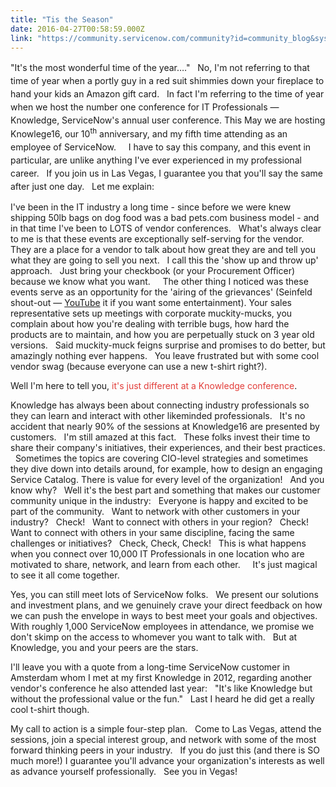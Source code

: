 ```yaml
---
title: "Tis the Season"
date: 2016-04-27T00:58:59.000Z
link: "https://community.servicenow.com/community?id=community_blog&sys_id=32aca625dbd0dbc01dcaf3231f961936"
---
```

<p><span style="line-height: 1.5;">"It's the most wonderful time of the year…."   No, I'm not referring to that time of year when a portly guy in a red suit shimmies down your fireplace to hand your kids an Amazon gift card.   In fact I'm referring to the time of year when we host the number one conference for IT Professionals — Knowledge, ServiceNow's annual user conference. This May we are hosting Knowlege16, our 10</span><sup>th</sup><span style="line-height: 1.5;"> anniversary, and my fifth time attending as an employee of ServiceNow.     I have to say this company, and this event in particular, are unlike anything I've ever experienced in my professional career.   If you join us in Las Vegas, I guarantee you that you'll say the same after just one day.   Let me explain:</span></p><p></p><p>I've been in the IT industry a long time - since before we were knew shipping 50lb bags on dog food was a bad pets.com business model - and in that time I've been to LOTS of vendor conferences.   What's always clear to me is that these events are exceptionally self-serving for the vendor.   They are a place for a vendor to talk about how great they are and tell you what they are going to sell you next.   I call this the 'show up and throw up' approach.   Just bring your checkbook (or your Procurement Officer) because we know what you want.     The other thing I noticed was these events serve as an opportunity for the 'airing of the grievances' (Seinfeld shout-out — <a title="ww.youtube.com/watch?v=0JR6xt9S02o" href="https://www.youtube.com/watch?v=0JR6xt9S02o">YouTube</a> it if you want some entertainment). Your sales representative sets up meetings with corporate muckity-mucks, you complain about how you're dealing with terrible bugs, how hard the products are to maintain, and how you are perpetually stuck on 3 year old versions.   Said muckity-muck feigns surprise and promises to do better, but amazingly nothing ever happens.   You leave frustrated but with some cool vendor swag (because everyone can use a new t-shirt right?).</p><p></p><p>Well I'm here to tell you, <span style="color: #e23d39;">it's just different at a Knowledge conference</span>.   </p><p></p><p>Knowledge has always been about connecting industry professionals so they can learn and interact with other likeminded professionals.   It's no accident that nearly 90% of the sessions at Knowledge16 are presented by customers.   I'm still amazed at this fact.   These folks invest their time to share their company's initiatives, their experiences, and their best practices.   Sometimes the topics are covering CIO-level strategies and sometimes they dive down into details around, for example, how to design an engaging Service Catalog. There is value for every level of the organization!   And you know why?   Well it's the best part and something that makes our customer community unique in the industry:   Everyone is happy and excited to be part of the community.   Want to network with other customers in your industry?   Check!   Want to connect with others in your region?   Check! Want to connect with others in your same discipline, facing the same challenges or initiatives?   Check, Check, Check!   This is what happens when you connect over 10,000 IT Professionals in one location who are motivated to share, network, and learn from each other.     It's just magical to see it all come together.</p><p></p><p>Yes, you can still meet lots of ServiceNow folks.   We present our solutions and investment plans, and we genuinely crave your direct feedback on how we can push the envelope in ways to best meet your goals and objectives.   With roughly 1,000 ServiceNow employees in attendance, we promise we don't skimp on the access to whomever you want to talk with.   But at Knowledge, you and your peers are the stars.</p><p></p><p>I'll leave you with a quote from a long-time ServiceNow customer in Amsterdam whom I met at my first Knowledge in 2012, regarding another vendor's conference he also attended last year:   "It's like Knowledge but without the professional value or the fun."   Last I heard he did get a really cool t-shirt though.</p><p></p><p>My call to action is a simple four-step plan.   Come to Las Vegas, attend the sessions, join a special interest group, and network with some of the most forward thinking peers in your industry.   If you do just this (and there is SO much more!) I guarantee you'll advance your organization's interests as well as advance yourself professionally.   See you in Vegas!</p>